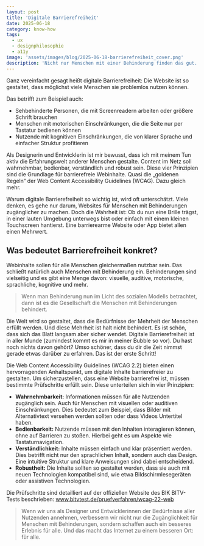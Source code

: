 ```yaml
---
layout: post
title: 'Digitale Barrierefreiheit'
date: 2025-06-18
category: know-how
tags:
  - ux
  - designphilosophie
  - a11y
image: 'assets/images/blog/2025-06-18-barrierefreiheit_cover.png'
description: 'Nicht nur Menschen mit einer Behinderung finden das gut.'
---
```


Ganz vereinfacht gesagt heißt digitale Barrierefreiheit: Die Website ist so gestaltet, dass möglichst viele Menschen sie problemlos nutzen können.

Das betrifft zum Beispiel auch:

- Sehbehinderte Personen, die mit Screenreadern arbeiten oder größere Schrift brauchen
- Menschen mit motorischen Einschränkungen, die die Seite nur per Tastatur bedienen können
- Nutzende mit kognitiven Einschränkungen, die von klarer Sprache und einfacher Struktur profitieren

Als Designerin und Entwicklerin ist mir bewusst, dass ich mit meinem Tun aktiv die Erfahrungswelt anderer Menschen gestalte. Content im Netz soll wahrnehmbar, bedienbar, verständlich und robust sein. Diese vier Prinzipien sind die Grundlage für barrierefreie Webinhalte. Quasi die „goldenen Regeln“ der Web Content Accessibility Guidelines (WCAG). Dazu gleich mehr.

Warum digitale Barrierefreiheit so wichtig ist, wird oft unterschätzt. Viele denken, es gehe nur darum, Websites für Menschen mit Behinderungen zugänglicher zu machen. Doch die Wahrheit ist: Ob du nun eine Brille trägst, in einer lauten Umgebung unterwegs bist oder einfach mit einem kleinen Touchscreen hantierst. Eine barrierearme Website oder App bietet allen einen Mehrwert.

## Was bedeutet Barrierefreiheit konkret?

Webinhalte sollen für alle Menschen gleichermaßen nutzbar sein. Das schließt natürlich auch Menschen mit Behinderung ein. Behinderungen sind vielseitig und es gibt eine Menge davon: visuelle, auditive, motorische, sprachliche, kognitive und mehr.

> Wenn man Behinderung nun im Licht des sozialen Modells betrachtet, dann ist es die Gesellschaft die Menschen mit Behinderungen behindert.

Die Welt wird so gestaltet, dass die Bedürfnisse der Mehrheit der Menschen erfüllt werden. Und diese Mehrheit ist halt nicht behindert. Es ist schön, dass sich das Blatt langsam aber sicher wendet. Digitale Barrierefreiheit ist in aller Munde (zumindest kommt es mir in meiner Bubble so vor). Du hast noch nichts davon gehört? Umso schöner, dass du dir die Zeit nimmst gerade etwas darüber zu erfahren. Das ist der erste Schritt!

Die Web Content Accessibility Guidelines (WCAG 2.2) bieten einen hervorragenden Anhaltspunkt, um digitale Inhalte barrierefreier zu gestalten. Um sicherzustellen, dass eine Website barrierefrei ist, müssen bestimmte Prüfschritte erfüllt sein. Diese unterteilen sich in vier Prinzipien:

- **Wahrnehmbarkeit:** Informationen müssen für alle Nutzenden zugänglich sein. Auch für Menschen mit visuellen oder auditiven Einschränkungen. Dies bedeutet zum Beispiel, dass Bilder mit Alternativtext versehen werden sollten oder dass Videos Untertitel haben.
- **Bedienbarkeit:** Nutzende müssen mit den Inhalten interagieren können, ohne auf Barrieren zu stoßen. Hierbei geht es um Aspekte wie Tastaturnavigation.
- **Verständlichkeit:** Inhalte müssen einfach und klar präsentiert werden. Dies betrifft nicht nur den sprachlichen Inhalt, sondern auch das Design. Eine intuitive Struktur und klare Anweisungen sind dabei entscheidend.
- **Robustheit:** Die Inhalte sollten so gestaltet werden, dass sie auch mit neuen Technologien kompatibel sind, wie etwa Bildschirmlesegeräten oder assistiven Technologien.

Die Prüfschritte sind detailliert auf der offiziellen Website des BIK BITV-Tests beschrieben:
<a href="https://bitvtest.de/pruefverfahren/wcag-22-web" target="_blank" rel="noopener">www.bitvtest.de/pruefverfahren/wcag-22-web<a/>

> Wenn wir uns als Designer und Entwicklerinnen der Bedürfnisse aller Nutzenden annehmen, verbessern wir nicht nur die Zugänglichkeit für Menschen mit Behinderungen, sondern schaffen auch ein besseres Erlebnis für alle. Und das macht das Internet zu einem besseren Ort: für alle.
